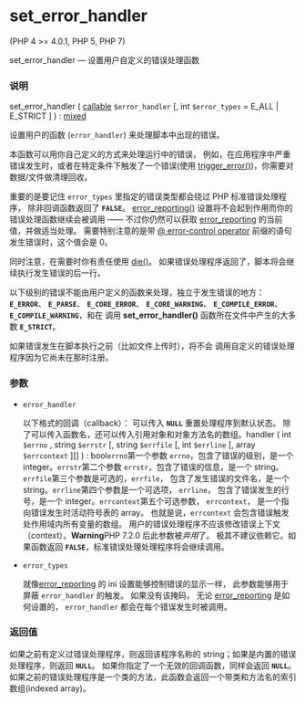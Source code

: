 # set_error_handler

(PHP 4 >= 4.0.1, PHP 5, PHP 7)

set_error_handler — 设置用户自定义的错误处理函数

### 说明

set_error_handler ( [callable](https://www.php.net/manual/zh/language.types.callable.php) `$error_handler` [, int `$error_types` = E_ALL | E_STRICT ] ) : [mixed](https://www.php.net/manual/zh/language.pseudo-types.php#language.types.mixed)

设置用户的函数 (`error_handler`) 来处理脚本中出现的错误。

本函数可以用你自己定义的方式来处理运行中的错误， 例如，在应用程序中严重错误发生时，或者在特定条件下触发了一个错误(使用 [trigger_error()](https://www.php.net/manual/zh/function.trigger-error.php))，你需要对数据/文件做清理回收。

重要的是要记住 `error_types` 里指定的错误类型都会绕过 PHP 标准错误处理程序， 除非回调函数返回了 **`FALSE`**。 [error_reporting()](https://www.php.net/manual/zh/function.error-reporting.php) 设置将不会起到作用而你的错误处理函数继续会被调用 —— 不过你仍然可以获取 [error_reporting](https://www.php.net/manual/zh/errorfunc.configuration.php#ini.error-reporting) 的当前值，并做适当处理。 需要特别注意的是带 [@ error-control operator](https://www.php.net/manual/zh/language.operators.errorcontrol.php) 前缀的语句发生错误时，这个值会是 0。

同时注意，在需要时你有责任使用 [die()](https://www.php.net/manual/zh/function.die.php)。 如果错误处理程序返回了，脚本将会继续执行发生错误的后一行。

以下级别的错误不能由用户定义的函数来处理，独立于发生错误的地方： **`E_ERROR`**、 **`E_PARSE`**、 **`E_CORE_ERROR`**、 **`E_CORE_WARNING`**、 **`E_COMPILE_ERROR`**、 **`E_COMPILE_WARNING`**，和在 调用 **set_error_handler()** 函数所在文件中产生的大多数 **`E_STRICT`**。

如果错误发生在脚本执行之前（比如文件上传时），将不会 调用自定义的错误处理程序因为它尚未在那时注册。

### 参数



- `error_handler`

  以下格式的回调（callback）： 可以传入 **`NULL`** 重置处理程序到默认状态。 除了可以传入函数名，还可以传入引用对象和对象方法名的数组。handler ( int `$errno` , string `$errstr` [, string `$errfile` [, int `$errline` [, array `$errcontext` ]]] ) : bool`errno`第一个参数 `errno`，包含了错误的级别，是一个 integer。`errstr`第二个参数 `errstr`，包含了错误的信息，是一个 string。`errfile`第三个参数是可选的，`errfile`， 包含了发生错误的文件名，是一个 string。`errline`第四个参数是一个可选项， `errline`， 包含了错误发生的行号，是一个 integer。`errcontext`第五个可选参数， `errcontext`， 是一个指向错误发生时活动符号表的 array。 也就是说，`errcontext` 会包含错误触发处作用域内所有变量的数组。 用户的错误处理程序不应该修改错误上下文（context）。**Warning**PHP 7.2.0 后此参数被*弃用*了。 极其不建议依赖它。如果函数返回 **`FALSE`**，标准错误处理处理程序将会继续调用。

- `error_types`

  就像[error_reporting](https://www.php.net/manual/zh/errorfunc.configuration.php#ini.error-reporting) 的 ini 设置能够控制错误的显示一样， 此参数能够用于屏蔽 `error_handler` 的触发。 如果没有该掩码， 无论 [error_reporting](https://www.php.net/manual/zh/errorfunc.configuration.php#ini.error-reporting) 是如何设置的， `error_handler` 都会在每个错误发生时被调用。

### 返回值

如果之前有定义过错误处理程序，则返回该程序名称的 string；如果是内置的错误处理程序，则返回 **`NULL`**。 如果你指定了一个无效的回调函数，同样会返回 **`NULL`**。 如果之前的错误处理程序是一个类的方法，此函数会返回一个带类和方法名的索引数组(indexed array)。